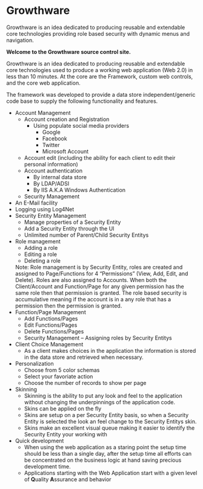 # Growthware
Growthware is an idea dedicated to producing reusable and extendable core technologies providing role based security with dynamic menus and navigation.  


<b>Welcome to the Growthware source control site.</b>
<p>
    Growthware is an idea dedicated to producing reusable and extendable core technologies used to produce a working web application (Web 2.0) in less than 10 minutes. At the core are the Framework, custom web controls, and the core web application.
</p>
The framework was developed to provide a data store independent/generic code base to supply the following functionality and features.
<ul>
    <li>
        Account Management
        <ul>
            <li>
                Account creation and Registration
                <ul>
                    <li>
                        Using populate social media providers
                        <ul>
                            <li>Google </li>
                            <li>Facebook </li>
                            <li>Twitter </li>
                            <li>Microsoft Account </li>
                        </ul>
                    </li>
                </ul>
            </li>
            <li>Account edit (including the ability for each client to edit their personal information) </li>
            <li>
                Account authentication
                <ul>
                    <li>By internal data store </li>
                    <li>By LDAP/ADSI </li>
                    <li>By IIS A.K.A Windows Authentication </li>
                </ul>
            </li>
            <li>Security Management </li>
        </ul>
    </li>
    <li>An E-Mail facility </li>
    <li>Logging using Log4Net </li>
    <li>
        Security Entity Management
        <ul>
            <li>Manage properties of a Security Entity </li>
            <li>Add a Security Entity through the UI </li>
            <li>Unlimited number of Parent/Child Security Entitys </li>
        </ul>
    </li>
    <li>
        Role management
        <ul>
            <li>Adding a role </li>
            <li>Editing a role </li>
            <li>Deleting a role </li>
        </ul>
        Note: Role management is by Security Entity, roles are created and assigned to Page/Functions for 4 “Permissions” (View, Add, Edit, and Delete). Roles are also assigned to Accounts. When both the Client/Account and Function/Page for any given permission has the same role then that permission is granted. The role based security is accumulative meaning if the account is in a any role that has a permission then the permission is granted.
    </li>
    <li>
        Function/Page Management
        <ul>
            <li>Add Functions/Pages </li>
            <li>Edit Functions/Pages </li>
            <li>Delete Functions/Pages </li>
            <li>Security Management – Assigning roles by Security Entitys </li>
        </ul>
    </li>
    <li>
        Client Choice Management
        <ul>
            <li>As a client makes choices in the application the information is stored in the data store and retrieved when necessary. </li>
        </ul>
    </li>
    <li>
        Personalization
        <ul>
            <li>Choose from 5 color schemas </li>
            <li>Select your favoriate action </li>
            <li>Choose the number of records to show per page </li>
        </ul>
    </li>
    <li>
        Skinning
        <ul>
            <li>Skinning is the ability to put any look and feel to the application without changing the underpinnings of the application code. </li>
            <li>Skins can be applied on the fly </li>
            <li>Skins are setup on a per Security Entity basis, so when a Security Entity is selected the look an feel change to the Security Entitys skin. </li>
            <li>Skins make an excellent visual queue making it easier to identify the Security Entity your working with </li>
        </ul>
    </li>
    <li>
        Quick development
        <ul>
            <li>When using the web application as a staring point the setup time should be less than a single day, after the setup time all efforts can be concentrated on the business logic at hand saving precious development time. </li>
            <li>Applications starting with the Web Application start with a given level of <b>Q</b>uality <b>A</b>ssurance and behavior </li>
        </ul>
    </li>
</ul>
